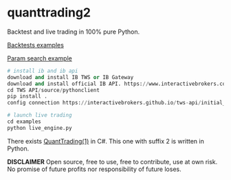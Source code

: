 # quanttrading2

Backtest and live trading in 100% pure Python.

[Backtests examples](https://github.com/letianzj/QuantResearch/tree/master/backtest)

[Param search example](https://github.com/letianzj/QuantResearch/blob/master/backtest/ma_double_cross.py)

```python
# install ib and ib api
download and install IB TWS or IB Gateway
download and install official IB API. https://www.interactivebrokers.com/en/index.php?f=5041
cd TWS API/source/pythonclient
pip install .
config connection https://interactivebrokers.github.io/tws-api/initial_setup.html

# launch live trading
cd examples
python live_engine.py
```

There exists [QuantTrading(1)](https://github.com/letianzj/QuantTrading) in C#. This one with suffix 2 is written in Python.

**DISCLAIMER**
Open source, free to use, free to contribute, use at own risk. No promise of future profits nor responsibility of future loses.